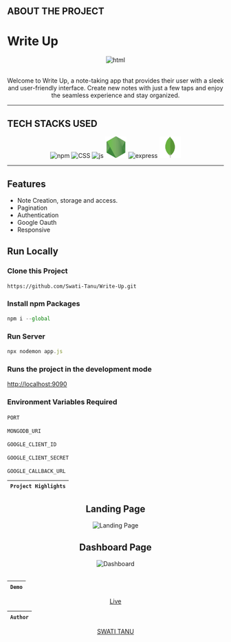 ## ABOUT THE PROJECT
<h1> Write Up </h1>
<div align="center"  width="100" height="100">
  <img src="public/img/logo.png" alt="html"  height="100"/>
  <br>
  <br>
  <p>Welcome to Write Up, a note-taking app that provides their user with a sleek and user-friendly interface. Create new notes with just a few taps and enjoy the seamless experience and stay organized.</p>
</div>
<hr> 

## TECH STACKS USED

<p align = "center">
<img src="https://user-images.githubusercontent.com/25181517/121401671-49102800-c959-11eb-9f6f-74d49a5e1774.png" alt="npm" width="50" height="50"/>
<img src="https://user-images.githubusercontent.com/25181517/183898674-75a4a1b1-f960-4ea9-abcb-637170a00a75.png" alt="CSS" width="50" height="55"/>
<img src="https://user-images.githubusercontent.com/25181517/117447155-6a868a00-af3d-11eb-9cfe-245df15c9f3f.png" alt="js" width="50" height="50"/>
<img src="https://raw.githubusercontent.com/PrinceCorwin/Useful-tech-icons/main/images/nodejs.png" alt="nodejs" width="50" height="50"/>
<img src="https://res.cloudinary.com/kc-cloud/images/f_auto,q_auto/v1651772163/expressjslogo/expressjslogo.webp?_i=AA" alt="express" width="50" height="50"/>
<img src="https://raw.githubusercontent.com/PrinceCorwin/Useful-tech-icons/main/images/mongodb-leaf.png" alt="mongo" width="50" height="50"/>
  
</p>
<hr>


## Features 
-  Note Creation, storage and access.
-  Pagination
-  Authentication 
-  Google Oauth
-  Responsive


## Run Locally


### Clone this Project

```
https://github.com/Swati-Tanu/Write-Up.git
```

### Install npm Packages

```javascript
npm i --global
```

### Run Server
```javascript
npx nodemon app.js
```
### Runs the project in the development mode

[http://localhost:9090](http://localhost:9090)


### Environment Variables Required

`PORT`

`MONGODB_URI`

`GOOGLE_CLIENT_ID`

`GOOGLE_CLIENT_SECRET`

`GOOGLE_CALLBACK_URL`

   
<div align = "center">  
  
  
| `Project Highlights` |
| :------------------: | 

 <div align = "center">
   <h2>Landing Page</h2>
   <img width="946" alt="Landing Page" src="https://github.com/Swati-Tanu/Write-Up/assets/112818778/cb46affd-eb01-4f75-8461-d4788fb4458e">


   <br>
   <h2>Dashboard Page</h2>
   <img width="941" alt="Dashboard" src="![Screenshot 2024-11-21 021548](https://github.com/user-attachments/assets/ee105449-e758-40ab-b6ff-4114109fc4cf)
">

 
<div/>
  <br>

| `Demo` |
| :----: | 
   

[Live](https://tasty-jade-fossa.cyclic.app/)


 
| `Author` |
| :-------: | 
 
 [SWATI TANU](https://github.com/Swati-Tanu) 
 
